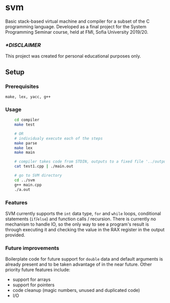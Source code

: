 # svm
Basic stack-based virtual machine and compiler for a subset of the C programming language. Developed as a final project for the System Programming Seminar course, held at FMI, Sofia University 2019/20.

### <i>*DISCLAIMER</i>
This project was created for personal educational purposes only.

## Setup

### Prerequisites
	make, lex, yacc, g++

### Usage
```bash
	cd compiler
	make test

	# OR
	# individualy execute each of the steps
	make parse
	make lex
	make main

	# compiler takes code from STDIN, outputs to a fixed file '../output.code'
	cat test1.cpp | ./main.out

	# go to SVM directory
	cd ../svm
	g++ main.cpp
	./a.out
```

### Features
SVM currently supports the `int` data type, `for` and `while` loops, conditional statements (`if`/`else`) and function calls / recursion. There is currently no mechanism to handle IO, so the only way to see a program's result is through executing it and checking the value in the RAX register in the output provided.

### Future improvements
Boilerplate code for future support for `double` data and default arguments is already present and to be taken advantage of in the near future. Other priority future features include:
- support for arrays
- support for pointers
- code cleanup (magic numbers, unused and duplicated code)
- I/O
